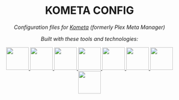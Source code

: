 <h1 align="center">KOMETA CONFIG</h1>

<p align="center">
  <em>Configuration files for <a href="https://github.com/Kometa-Team/Kometa">Kometa</a> (formerly Plex Meta Manager)</em>
</p>

<p align="center">
  <!-- Shields.io badges disabled, using skill icons. -->
</p>
<p align="center">
  <em>Built with these tools and technologies:</em>
</p>
<p align="center">
  <a href="https://kometa.wiki/en/latest/" title="Kometa">
    <img src="https://cdn.jsdelivr.net/gh/selfhst/icons/png/kometa.png" width="60" height="60">
  </a>
  <a href="https://radarr.video" title="Radarr">
    <img src="https://cdn.jsdelivr.net/gh/selfhst/icons/svg/radarr.svg" width="60" height="60">
  </a>
  <a href="https://sonarr.tv" title="Sonarr">
    <img src="https://cdn.jsdelivr.net/gh/selfhst/icons/svg/sonarr.svg" width="60" height="60">
  </a>
  <a href="https://trakt.tv"></a>
  <a href="https://www.themoviedb.org/" title="TMDB">
    <img src="https://cdn.jsdelivr.net/gh/selfhst/icons/svg/tmdb.svg" width="60" height="60">
  </a>
  <a href="https://www.thetvdb.com" title="TVDB">
    <img src="https://cdn.jsdelivr.net/gh/selfhst/icons/svg/tvdb.svg" width="60" height="60">
  </a>
  <a href="https://trakt.tv/" title="Trakt">
    <img src="https://trakt.tv/assets/logos/logomark.square.gradient-b644b16c38ff775861b4b1f58c1230f6a097a2466ab33ae00445a505c33fcb91.svg" width="60" height="60">
  </a>
  <a href="https://theposterdb.com" title="ThePosterDB">
    <img src="https://theposterdb.com/assets/logos/icon/color.svg" width="60" height="60">
  </a>
  <a href="https://mediux.pro/" title="MediUX">
    <img src="https://mediux.pro/mediux.svg" width="60" height="60">
  </a>
</p>
